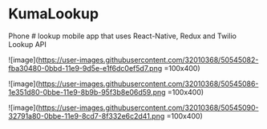 # KumaLookup
Phone # lookup mobile app that uses React-Native, Redux and Twilio Lookup API


![image](https://user-images.githubusercontent.com/32010368/50545082-fba30480-0bbd-11e9-9d5e-e1f6dc0ef5d7.png =100x400)

![image](https://user-images.githubusercontent.com/32010368/50545086-1e351d80-0bbe-11e9-8b9b-95f3b8e06d59.png =100x400)

![image](https://user-images.githubusercontent.com/32010368/50545090-32791a80-0bbe-11e9-8cd7-8f332e6c2d41.png =100x400)
